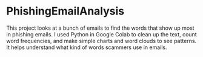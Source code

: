 # PhishingEmailAnalysis
This project looks at a bunch of emails to find the words that show up most in phishing emails. I used Python in Google Colab to clean up the text, count word frequencies, and make simple charts and word clouds to see patterns. It helps understand what kind of words scammers use in emails.
